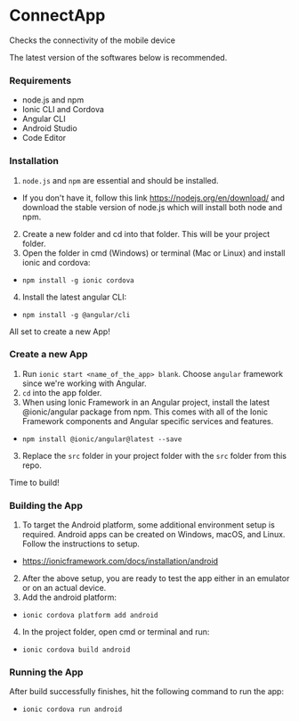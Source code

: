 # ConnectApp
Checks the connectivity of the mobile device

The latest version of the softwares below is recommended.
### Requirements
- node.js and npm
- Ionic CLI and Cordova
- Angular CLI
- Android Studio
- Code Editor

### Installation
1.	`node.js` and `npm` are essential and should be installed.
- If you don't have it, follow this link https://nodejs.org/en/download/ and download the stable version of node.js which will install both node and npm.
2.	Create a new folder and cd into that folder. This will be your project folder.
3.	Open the folder in cmd (Windows) or terminal (Mac or Linux) and install ionic and cordova:
- `npm install -g ionic cordova`
4.	Install the latest angular CLI:
- `npm install -g @angular/cli`

All set to create a new App!

### Create a new App
1.	Run `ionic start <name_of_the_app> blank`. Choose `angular` framework since we're working with Angular.
2.	`cd` into the app folder.
3.	When using Ionic Framework in an Angular project, install the latest @ionic/angular package from npm. This comes with all of the Ionic Framework components and Angular specific services and features.
- `npm install @ionic/angular@latest --save`
3.	Replace the `src` folder in your project folder with the `src` folder from this repo.

Time to build!

### Building the App
1.	To target the Android platform, some additional environment setup is required. Android apps can be created on Windows, macOS, and Linux. Follow the instructions to setup.
- https://ionicframework.com/docs/installation/android
2.	After the above setup, you are ready to test the app either in an emulator or on an actual device.
3.	Add the android platform:
- `ionic cordova platform add android`
4.	In the project folder, open cmd or terminal and run:
- `ionic cordova build android`

### Running the App
After build successfully finishes, hit the following command to run the app:
- `ionic cordova run android`
